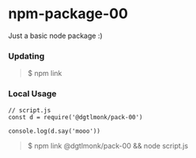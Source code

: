 # npm-package-00

Just a basic node package :)



### Updating

> $ npm link


### Local Usage

``` 
// script.js
const d = require('@dgtlmonk/pack-00')

console.log(d.say('mooo'))
```

> $ npm link @dgtlmonk/pack-00 && node script.js